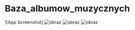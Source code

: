 # Baza_albumow_muzycznych




![App Screenshot]
![obraz](https://github.com/Akrel/Baza_albumow_muzycznych/assets/55836587/309bd2a4-a053-46ab-9585-bfb4caab29de)
![obraz](https://github.com/Akrel/Baza_albumow_muzycznych/assets/55836587/31dbc36c-f426-4b8f-97ab-0f26c651022f)
![obraz](https://github.com/Akrel/Baza_albumow_muzycznych/assets/55836587/4af8c750-39e7-4ab4-a7f8-33087b5a7eaa)
